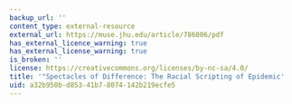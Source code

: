 ```yaml
---
backup_url: ''
content_type: external-resource
external_url: https://muse.jhu.edu/article/786006/pdf
has_external_licence_warning: true
has_external_license_warning: true
is_broken: ''
license: https://creativecommons.org/licenses/by-nc-sa/4.0/
title: '"Spectacles of Difference: The Racial Scripting of Epidemic'
uid: a32b950b-d853-41b7-8074-142b219ecfe5
---
```

